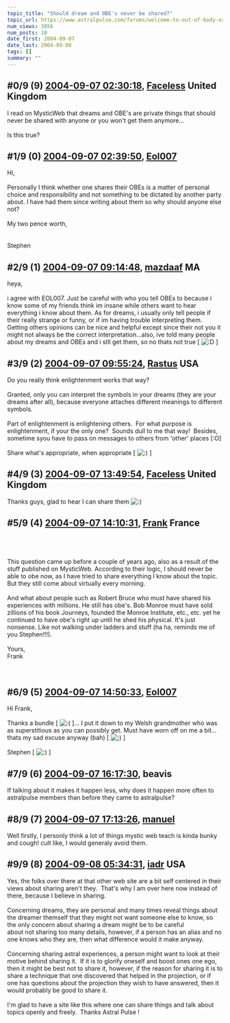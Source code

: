 ```yaml
---
topic_title: "Should dream and OBE's never be shared?"
topic_url: https://www.astralpulse.com/forums/welcome-to-out-of-body-experiences!/should-dream-and-obe-s-never-be-shared
num_views: 3056
num_posts: 10
date_first: 2004-09-07
date_last: 2004-09-08
tags: []
summary: ""
---
```


## \#0/9 (9) [2004-09-07 02:30:18](https://www.astralpulse.com/forums/index.php?msg=129191), [Faceless](https://www.astralpulse.com/forums/profile/?u=1900) United Kingdom ##
<section>
I read on MysticWeb that dreams and OBE's are private things that should never be shared with anyone or you won't get them anymore...
<br>
<br>
Is this true?
</section>

## \#1/9 (0) [2004-09-07 02:39:50](https://www.astralpulse.com/forums/index.php?msg=112902), [Eol007](https://www.astralpulse.com/forums/profile/?u=1893)  ##
<section>
Hi,
<br>
<br>
Personally I think whether one shares their OBEs is a matter of personal choice and responsibility and not something to be dictated by another party about. I have had them since writing about them so why should anyone else not?
<br>
<br>
My two pence worth,
<br>
<br>
<br>
Stephen
</section>

## \#2/9 (1) [2004-09-07 09:14:48](https://www.astralpulse.com/forums/index.php?msg=112940), [mazdaaf](https://www.astralpulse.com/forums/profile/?u=5180) MA ##
<section>
heya,
<br>
<br>
i agree with EOL007. Just be careful with who you tell OBEs to because i know some of my friends think im insane while others want to hear everything i know about them. As for dreams, i usually only tell people if their really strange or funny, or if im having trouble interpreting them. Getting others opinions can be nice and helpful except since their not you it might not always be the correct interpretation...also, ive told many people about my dreams and OBEs and i stll get them, so no thats not true [
<img alt=":D" class="smiley" src="https://www.astralpulse.com/forums/Smileys/fugue/cheesy.png" title="Cheesy"/>
]
</section>

## \#3/9 (2) [2004-09-07 09:55:24](https://www.astralpulse.com/forums/index.php?msg=112943), [Rastus](https://www.astralpulse.com/forums/profile/?u=6268) USA ##
<section>
Do you really think enlightenment works that way?
<br>
<br>
Granted, only you can interpret the symbols in your dreams (they are your dreams after all), because everyone attaches different meanings to different symbols.
<br>
<br>
Part of enlightenment is enlightening others.  For what purpose is enlightenment, if your the only one?  Sounds dull to me that way!  Besides, sometime syou have to pass on messages to others from 'other' places [:O]
<br>
<br>
Share what's appropriate, when appropriate [
<img alt=":)" class="smiley" src="https://www.astralpulse.com/forums/Smileys/fugue/smiley.png" title="Smiley"/>
]
</section>

## \#4/9 (3) [2004-09-07 13:49:54](https://www.astralpulse.com/forums/index.php?msg=112979), [Faceless](https://www.astralpulse.com/forums/profile/?u=1900) United Kingdom ##
<section>
Thanks guys, glad to hear I can share them
<img alt=":)" class="smiley" src="https://www.astralpulse.com/forums/Smileys/fugue/smiley.png" title="Smiley"/>
</section>

## \#5/9 (4) [2004-09-07 14:10:31](https://www.astralpulse.com/forums/index.php?msg=112982), [Frank](https://www.astralpulse.com/forums/profile/?u=359) France ##
<section>
<br>
<br>
<br>
This question came up before a couple of years ago, also as a result of the stuff published on MysticWeb. According to their logic, I should never be able to obe now, as I have tried to share everything I know about the topic. But they still come about virtually every morning.
<br>
<br>
And what about people such as Robert Bruce who must have shared his experiences with millions. He still has obe's. Bob Monroe must have sold zillions of his book Journeys, founded the Monroe Institute, etc., etc. yet he continued to have obe's right up until he shed his physical. It's just nonsense. Like not walking under ladders and stuff (ha ha, reminds me of you Stephen!!!).
<br>
<br>
Yours,
<br>
Frank
<br>
<br>
<br>
</section>

## \#6/9 (5) [2004-09-07 14:50:33](https://www.astralpulse.com/forums/index.php?msg=112992), [Eol007](https://www.astralpulse.com/forums/profile/?u=1893)  ##
<section>
Hi Frank,
<br>
<br>
Thanks a bundle [
<img alt=":(" class="smiley" src="https://www.astralpulse.com/forums/Smileys/fugue/sad.png" title="Sad"/>
]... I put it down to my Welsh grandmother who was as superstitious as you can possibly get. Must have worn off on me a bit... thats my sad excuse anyway (bah) [
<img alt=";)" class="smiley" src="https://www.astralpulse.com/forums/Smileys/fugue/wink.png" title="Wink"/>
]
<br>
<br>
Stephen [
<img alt=":)" class="smiley" src="https://www.astralpulse.com/forums/Smileys/fugue/smiley.png" title="Smiley"/>
]
</section>

## \#7/9 (6) [2004-09-07 16:17:30](https://www.astralpulse.com/forums/index.php?msg=112998), beavis  ##
<section>
If talking about it makes it happen less, why does it happen more often to astralpulse members than before they came to astralpulse?
</section>

## \#8/9 (7) [2004-09-07 17:13:26](https://www.astralpulse.com/forums/index.php?msg=113006), [manuel](https://www.astralpulse.com/forums/profile/?u=1249)  ##
<section>
Well firstly, I personly think a lot of things mystic web teach is kinda bunky and cough! cult like, I would generaly avoid them.
</section>

## \#9/9 (8) [2004-09-08 05:34:31](https://www.astralpulse.com/forums/index.php?msg=113046), [iadr](https://www.astralpulse.com/forums/profile/?u=6729) USA ##
<section>
Yes, the folks over there at that other web site are a bit self centered in their views about sharing aren't they.  That's why I am over here now instead of there, because I believe in sharing.
<br>
<br>
Concerning dreams, they are personal and many times reveal things about the dreamer themself that they might not want someone else to know, so the only concern about sharing a dream might be to be careful
<br>
about not sharing too many details, however, if a person has an alias and no one knows who they are, then what difference would it make anyway.
<br>
<br>
Concerning sharing astral experiences, a person might want to look at their motive behind sharing it.  If it is to glorify oneself and boost ones one ego, then it might be best not to share it, however, if the reason for sharing it is to share a technique that one discovered that helped in the projection, or if one has questions about the projection they wish to have answered, then it would probably be good to share it.
<br>
<br>
I'm glad to have a site like this where one can share things and talk about topics openly and freely.  Thanks Astral Pulse !
</section>